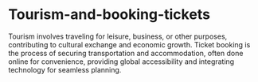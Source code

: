 # Tourism-and-booking-tickets
Tourism involves traveling for leisure, business, or other purposes, contributing to cultural exchange and economic growth. Ticket booking is the process of securing transportation and accommodation, often done online for convenience, providing global accessibility and integrating technology for seamless planning.
